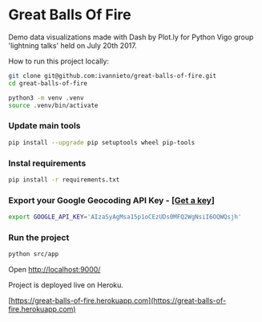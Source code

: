 # Great Balls Of Fire

Demo data visualizations made with Dash by Plot.ly for Python Vigo group 'lightning talks' held on July 20th 2017.

How to run this project locally:

```Bash
git clone git@github.com:ivannieto/great-balls-of-fire.git
cd great-balls-of-fire
```

```Bash
python3 -m venv .venv
source .venv/bin/activate
```

### Update main tools

```Bash
pip install --upgrade pip setuptools wheel pip-tools
```

### Instal requirements

```Bash
pip install -r requirements.txt
```

### Export your Google Geocoding API Key - [[Get a key]](https://developers.google.com/maps/documentation/geocoding/intro?hl=es-419)
```Bash
export GOOGLE_API_KEY='AIzaSyAgMsa15p1oCEzUDs0MFQ2WgNsiI6OQWQsjh'
```

### Run the project

```Bash
python src/app
```

Open [http://localhost:9000/](http://localhost:9000/)

Project is deployed live on Heroku.

[https://great-balls-of-fire.herokuapp.com](https://great-balls-of-fire.herokuapp.com)

